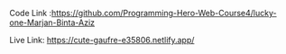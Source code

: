 Code Link :https://github.com/Programming-Hero-Web-Course4/lucky-one-Marjan-Binta-Aziz

Live Link: https://cute-gaufre-e35806.netlify.app/